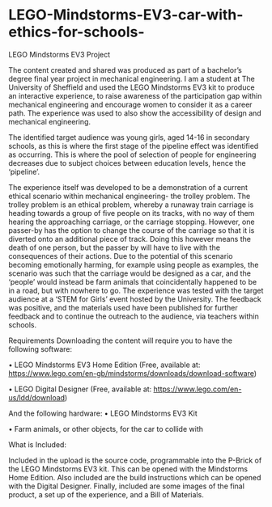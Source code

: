 # LEGO-Mindstorms-EV3-car-with-ethics-for-schools-
LEGO Mindstorms EV3 Project

The content created and shared was produced as part of a bachelor’s degree final year project in mechanical engineering. 
I am a student at The University of Sheffield and used the LEGO Mindstorms EV3 kit to produce an interactive experience, to raise awareness of the participation gap within mechanical engineering and encourage women to consider it as a career path. The experience was used to also show the accessibility of design and mechanical engineering. 

The identified target audience was young girls, aged 14-16 in secondary schools, as this is where the first stage of the pipeline effect was identified as occurring. This is where the pool of selection of people for engineering decreases due to subject choices between education levels, hence the ‘pipeline’.

The experience itself was developed to be a demonstration of a current ethical scenario within mechanical engineering- the trolley problem. 
The trolley problem is an ethical problem, whereby a runaway train carriage is heading towards a group of five people on its tracks, with no way of them hearing the approaching carriage, or the carriage stopping. However, one passer-by has the option to change the course of the carriage so that it is diverted onto an additional piece of track. Doing this however means the death of one person, but the passer by will have to live with the consequences of their actions. 
Due to the potential of this scenario becoming emotionally harming, for example using people as examples, the scenario was such that the carriage would be designed as a car, and the ‘people’ would instead be farm animals that coincidentally happened to be in a road, but with nowhere to go. 
The experience was tested with the target audience at a ‘STEM for Girls’ event hosted by the University. The feedback was positive, and the materials used have been published for further feedback and to continue the outreach to the audience, via teachers within schools. 

Requirements
Downloading the content will require you to have the following software:

•	LEGO Mindstorms EV3 Home Edition (Free, available at: https://www.lego.com/en-gb/mindstorms/downloads/download-software)

•	LEGO Digital Designer (Free, available at: https://www.lego.com/en-us/ldd/download)

And the following hardware:
•	LEGO Mindstorms EV3 Kit

•	Farm animals, or other objects, for the car to collide with

What is Included:

Included in the upload is the source code, programmable into the P-Brick of the LEGO Mindstorms EV3 kit. This can be opened with the Mindstorms Home Edition. Also included are the build instructions which can be opened with the Digital Designer. Finally, included are some images of the final product, a set up of the experience, and a Bill of Materials. 
